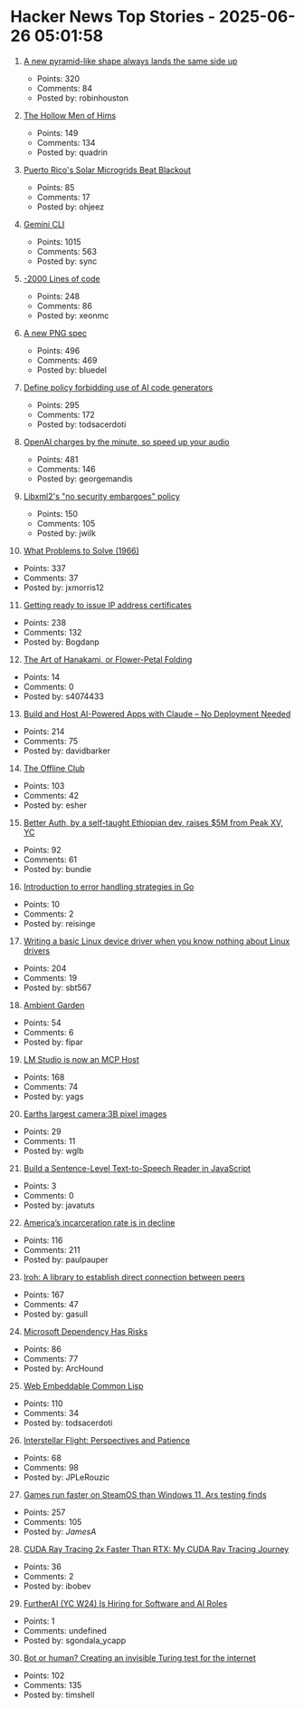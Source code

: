 # Hacker News Top Stories - 2025-06-26 05:01:58

1. [A new pyramid-like shape always lands the same side up](https://www.quantamagazine.org/a-new-pyramid-like-shape-always-lands-the-same-side-up-20250625/)
   - Points: 320
   - Comments: 84
   - Posted by: robinhouston

2. [The Hollow Men of Hims](https://www.alexkesin.com/p/the-hollow-men-of-hims)
   - Points: 149
   - Comments: 134
   - Posted by: quadrin

3. [Puerto Rico's Solar Microgrids Beat Blackout](https://spectrum.ieee.org/puerto-rico-solar-microgrids)
   - Points: 85
   - Comments: 17
   - Posted by: ohjeez

4. [Gemini CLI](https://blog.google/technology/developers/introducing-gemini-cli-open-source-ai-agent/)
   - Points: 1015
   - Comments: 563
   - Posted by: sync

5. [-2000 Lines of code](https://www.folklore.org/Negative_2000_Lines_Of_Code.html)
   - Points: 248
   - Comments: 86
   - Posted by: xeonmc

6. [A new PNG spec](https://www.programmax.net/articles/png-is-back/)
   - Points: 496
   - Comments: 469
   - Posted by: bluedel

7. [Define policy forbidding use of AI code generators](https://github.com/qemu/qemu/commit/3d40db0efc22520fa6c399cf73960dced423b048)
   - Points: 295
   - Comments: 172
   - Posted by: todsacerdoti

8. [OpenAI charges by the minute, so speed up your audio](https://george.mand.is/2025/06/openai-charges-by-the-minute-so-make-the-minutes-shorter/)
   - Points: 481
   - Comments: 146
   - Posted by: georgemandis

9. [Libxml2's "no security embargoes" policy](https://lwn.net/SubscriberLink/1025971/73f269ad3695186d/)
   - Points: 150
   - Comments: 105
   - Posted by: jwilk

10. [What Problems to Solve (1966)](http://genius.cat-v.org/richard-feynman/writtings/letters/problems)
   - Points: 337
   - Comments: 37
   - Posted by: jxmorris12

11. [Getting ready to issue IP address certificates](https://community.letsencrypt.org/t/getting-ready-to-issue-ip-address-certificates/238777)
   - Points: 238
   - Comments: 132
   - Posted by: Bogdanp

12. [The Art of Hanakami, or Flower-Petal Folding](https://origamiusa.org/thefold/article/art-hanakami-or-flower-petal-folding)
   - Points: 14
   - Comments: 0
   - Posted by: s4074433

13. [Build and Host AI-Powered Apps with Claude – No Deployment Needed](https://www.anthropic.com/news/claude-powered-artifacts)
   - Points: 214
   - Comments: 75
   - Posted by: davidbarker

14. [The Offline Club](https://www.theoffline-club.com)
   - Points: 103
   - Comments: 42
   - Posted by: esher

15. [Better Auth, by a self-taught Ethiopian dev, raises $5M from Peak XV, YC](https://techcrunch.com/2025/06/25/this-self-taught-ethiopian-dev-built-an-authentication-tool-and-got-into-yc/)
   - Points: 92
   - Comments: 61
   - Posted by: bundie

16. [Introduction to error handling strategies in Go](https://go-monk.beehiiv.com/p/error-handling)
   - Points: 10
   - Comments: 2
   - Posted by: reisinge

17. [Writing a basic Linux device driver when you know nothing about Linux drivers](https://crescentro.se/posts/writing-drivers/)
   - Points: 204
   - Comments: 19
   - Posted by: sbt567

18. [Ambient Garden](https://ambient.garden)
   - Points: 54
   - Comments: 6
   - Posted by: fipar

19. [LM Studio is now an MCP Host](https://lmstudio.ai/blog/lmstudio-v0.3.17)
   - Points: 168
   - Comments: 74
   - Posted by: yags

20. [Earths largest camera:3B pixel images](https://www.nytimes.com/interactive/2025/06/19/science/rubin-observatory-camera.html)
   - Points: 29
   - Comments: 11
   - Posted by: wglb

21. [Build a Sentence-Level Text-to-Speech Reader in JavaScript](https://jsdev.space/tts-sentence-reader/)
   - Points: 3
   - Comments: 0
   - Posted by: javatuts

22. [America’s incarceration rate is in decline](https://www.theatlantic.com/ideas/archive/2025/06/prisoner-populations-are-plummeting/683310/)
   - Points: 116
   - Comments: 211
   - Posted by: paulpauper

23. [Iroh: A library to establish direct connection between peers](https://github.com/n0-computer/iroh)
   - Points: 167
   - Comments: 47
   - Posted by: gasull

24. [Microsoft Dependency Has Risks](https://blog.miloslavhomer.cz/p/microsoft-dependency-has-risks)
   - Points: 86
   - Comments: 77
   - Posted by: ArcHound

25. [Web Embeddable Common Lisp](https://turtleware.eu/static/paste/wecl-test-gl/main.html)
   - Points: 110
   - Comments: 34
   - Posted by: todsacerdoti

26. [Interstellar Flight: Perspectives and Patience](https://www.centauri-dreams.org/2025/06/25/interstellar-flight-perspectives-and-patience/)
   - Points: 68
   - Comments: 98
   - Posted by: JPLeRouzic

27. [Games run faster on SteamOS than Windows 11, Ars testing finds](https://arstechnica.com/gaming/2025/06/games-run-faster-on-steamos-than-windows-11-ars-testing-finds/)
   - Points: 257
   - Comments: 105
   - Posted by: _JamesA_

28. [CUDA Ray Tracing 2x Faster Than RTX: My CUDA Ray Tracing Journey](https://karimsayedre.github.io/RTIOW.html)
   - Points: 36
   - Comments: 2
   - Posted by: ibobev

29. [FurtherAI (YC W24) Is Hiring for Software and AI Roles](https://www.ycombinator.com/companies/furtherai/jobs)
   - Points: 1
   - Comments: undefined
   - Posted by: sgondala_ycapp

30. [Bot or human? Creating an invisible Turing test for the internet](https://research.roundtable.ai/proof-of-human/)
   - Points: 102
   - Comments: 135
   - Posted by: timshell

